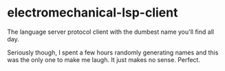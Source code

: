 # electromechanical-lsp-client
The language server protocol client with the dumbest name you'll find all day.

Seriously though, I spent a few hours randomly generating names and this was the only one to make me laugh. It just makes no sense. Perfect.
